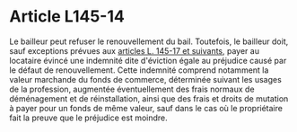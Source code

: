 # Article L145-14

Le bailleur peut refuser le renouvellement du bail. Toutefois, le bailleur doit, sauf exceptions prévues aux <a href='/affichCodeArticle.do?cidTexte=LEGITEXT000005634379&idArticle=LEGIARTI000006221800&dateTexte=&categorieLien=cid' title='Code de commerce - art. L145-17 (V)'>articles L. 145-17 et suivants</a>, payer au locataire évincé une indemnité dite d'éviction égale au préjudice causé par le défaut de renouvellement. Cette indemnité comprend notamment la valeur marchande du fonds de commerce, déterminée suivant les usages de la profession, augmentée éventuellement des frais normaux de déménagement et de réinstallation, ainsi que des frais et droits de mutation à payer pour un fonds de même valeur, sauf dans le cas où le propriétaire fait la preuve que le préjudice est moindre.